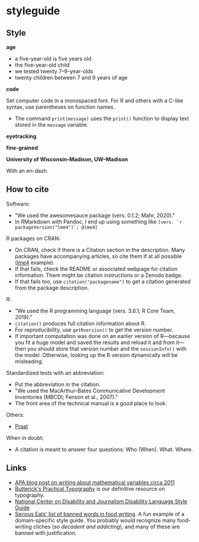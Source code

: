 # styleguide

## Style

**age**

* a five-year-old is five years old
* the five-year-old child
* we tested twenty 7–9-year-olds
* twenty children between 7 and 9 years of age

**code**

Set computer code in a monospaced font. For R and others with a C-like syntax, use parentheses on function names.

* The command `print(message)` uses the `print()` function to display text stored in the `message` variable.

**eyetracking**

**fine-grained**

**University of Wisconsin–Madison, UW–Madison**

With an en-dash.

## How to cite

Software:

* "We used the awesomesauce package (vers. 0.1.2; Mahr, 2020)."
* In RMarkdown with Pandoc, I end up using something like ``[vers. `r packageVersion("lme4")`; @lme4]``

R packages on CRAN: 

* On CRAN, check if there is a Citation section in the description. Many packages have accompanying articles, so cite them if at all possible ([lme4](https://cran.r-project.org/web/packages/lme4/citation.html) example). 
* If that fails, check the README or associated webpage for citation information. There might be citation instructions or a Zenodo badge. 
* If that fails too, use `citation("packagename")` to get a citation generated from the package description.

R:

* "We used the R programming language (vers. 3.6.1; R Core Team, 2019)."
* `citation()` produces full citation information about R.
* For reproducibility, use `getRversion()` to get the version number.
* If important computation was done on an earlier version of R—because you fit a huge model and saved the results and reload it and from it—then you should store that version number and the `sessionInfo()` with the model. Otherwise, looking up the R version dynamically will be misleading.

Standardized tests with an abbreviation:

* Put the abbreviation in the citation. 
* "We used the MacArthur-Bates Communicative Development Inventories (MBCDI; Fenson et al., 2007)."
* The front area of the technical manual is a good place to look.

Others:

* [Praat](http://www.fon.hum.uva.nl/paul/praat.html)

When in doubt:

* A citation is meant to answer four questions: Who (When). What. Where.


## Links

* [APA blog post on writing about mathematical variables circa 2011](https://blog.apastyle.org/apastyle/2011/08/the-grammar-of-mathematics-writing-about-variables.html)
* [Butterick's Practical Typography](https://practicaltypography.com/) is our definitive resource on typography.
* [National Center on Disability and Journalism Disability Language Style Guide](https://ncdj.org/style-guide/)
* [Serious Eats' list of banned words in food writing](https://www.seriouseats.com/2019/08/our-updated-list-of-banned-words.html). A fun example of a domain-specific style guide. You probably would recognize many food-writing cliches (*so decadent and addicting*), and many of these are banned with justification.
